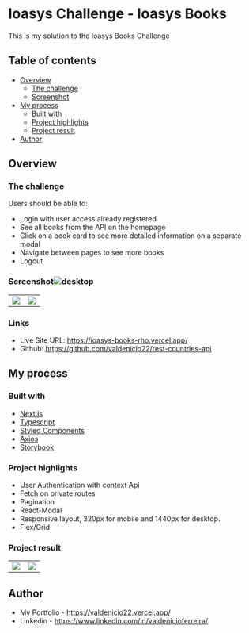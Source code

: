 # Ioasys Challenge - Ioasys Books

This is my solution to the Ioasys Books Challenge

## Table of contents

- [Overview](#overview)
  - [The challenge](#the-challenge)
  - [Screenshot](#screenshot)
- [My process](#my-process)
  - [Built with](#built-with)
  - [Project highlights](#project-highlights)
  - [Project result](#project-result)
- [Author](#author)

## Overview

### The challenge

Users should be able to:

- Login with user access already registered
- See all books from the API on the homepage
- Click on a book card to see more detailed information on a separate modal
- Navigate between pages to see more books
- Logout

### Screenshot![desktop]()


<table>
  <tr>
    <td>
      <img src="https://user-images.githubusercontent.com/40251933/168508619-0f40c4c6-5216-4cdc-9366-ea67bd6548ab.png">
    </td>
    <td>
      <img src="https://user-images.githubusercontent.com/40251933/168508628-41198884-1538-4d56-aad7-be263f45da78.png">
    </td>

  </tr>

</table>
                                                                                        
### Links

- Live Site URL: https://ioasys-books-rho.vercel.app/
- Github: https://github.com/valdenicio22/rest-countries-api

## My process

### Built with

- [Next.js](https://nextjs.org/)
- [Typescript](https://www.typescriptlang.org/)
- [Styled Components](https://styled-components.com/)
- [Axios](https://axios-http.com/)
- [Storybook](https://storybook.js.org/)

### Project highlights

- User Authentication with context Api
- Fetch on private routes
- Pagination
- React-Modal
- Responsive layout, 320px for mobile and 1440px for desktop.
- Flex/Grid

### Project result
<table>
  <tr>
    <td>
      <img src="https://user-images.githubusercontent.com/40251933/168508532-53ecd8c0-4380-4fd6-8fde-11b0064ec3e3.gif">
    </td>
    <td>
      <img src="https://user-images.githubusercontent.com/40251933/168508549-c5e37e71-27af-45f9-841c-a6a6a1c0a1ed.gif">
    </td>
  </tr>

</table>

## Author

- My Portfolio - https://valdenicio22.vercel.app/
- Linkedin - https://www.linkedin.com/in/valdenicioferreira/
